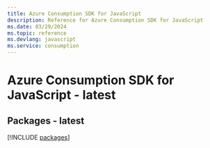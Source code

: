 ```yaml
---
title: Azure Consumption SDK for JavaScript
description: Reference for Azure Consumption SDK for JavaScript
ms.date: 03/29/2024
ms.topic: reference
ms.devlang: javascript
ms.service: consumption
---
```

# Azure Consumption SDK for JavaScript - latest
## Packages - latest
[!INCLUDE [packages](consumption-index.md)]